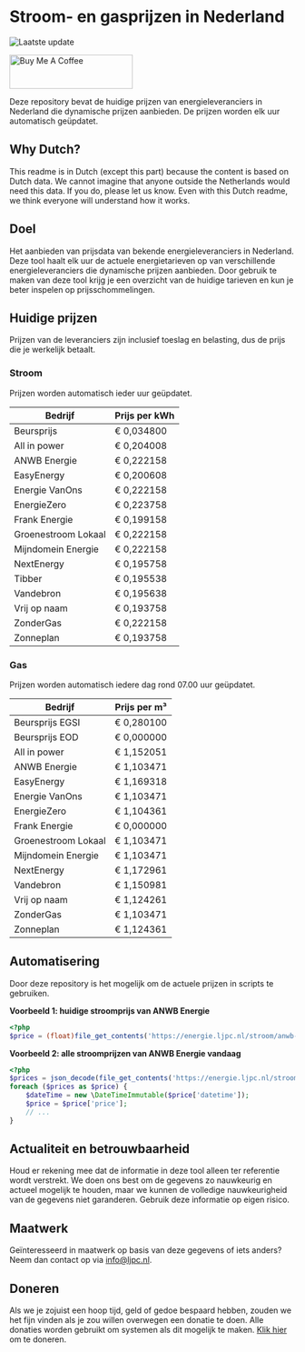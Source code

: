 # Stroom- en gasprijzen in Nederland

![Laatste update](https://img.shields.io/badge/laatste%20update-2024--02--05%2012%3A00%20CET-brightgreen)

<a href="https://www.buymeacoffee.com/Lars-" target="_blank"><img src="https://cdn.buymeacoffee.com/buttons/v2/default-orange.png" alt="Buy Me A Coffee" height="60" style="height: 60px !important;width: 217px !important;" ></a>

Deze repository bevat de huidige prijzen van energieleveranciers in Nederland die dynamische prijzen aanbieden. De prijzen worden elk uur automatisch geüpdatet.

## Why Dutch?

This readme is in Dutch (except this part) because the content is based on Dutch data. We cannot imagine that anyone outside the Netherlands would need this data. If you do, please let us know. Even with this Dutch readme, we think
everyone will understand how it works.

## Doel

Het aanbieden van prijsdata van bekende energieleveranciers in Nederland. Deze tool haalt elk uur de actuele energietarieven op van verschillende energieleveranciers die dynamische prijzen aanbieden. Door gebruik te maken van deze tool
krijg je een overzicht van de huidige tarieven en kun je beter inspelen op prijsschommelingen.

## Huidige prijzen

Prijzen van de leveranciers zijn inclusief toeslag en belasting, dus de prijs die je werkelijk betaalt.

### Stroom

Prijzen worden automatisch ieder uur geüpdatet.

 Bedrijf | Prijs per kWh 
---------|---------------
Beursprijs | € 0,034800
All in power | € 0,204008
ANWB Energie | € 0,222158
EasyEnergy | € 0,200608
Energie VanOns | € 0,222158
EnergieZero | € 0,223758
Frank Energie | € 0,199158
Groenestroom Lokaal | € 0,222158
Mijndomein Energie | € 0,222158
NextEnergy | € 0,195758
Tibber | € 0,195538
Vandebron | € 0,195638
Vrij op naam | € 0,193758
ZonderGas | € 0,222158
Zonneplan | € 0,193758


### Gas

Prijzen worden automatisch iedere dag rond 07.00 uur geüpdatet.

 Bedrijf | Prijs per m³ 
---------|--------------
Beursprijs EGSI | € 0,280100
Beursprijs EOD | € 0,000000
All in power | € 1,152051
ANWB Energie | € 1,103471
EasyEnergy | € 1,169318
Energie VanOns | € 1,103471
EnergieZero | € 1,104361
Frank Energie | € 0,000000
Groenestroom Lokaal | € 1,103471
Mijndomein Energie | € 1,103471
NextEnergy | € 1,172961
Vandebron | € 1,150981
Vrij op naam | € 1,124261
ZonderGas | € 1,103471
Zonneplan | € 1,124361


## Automatisering

Door deze repository is het mogelijk om de actuele prijzen in scripts te gebruiken.

**Voorbeeld 1: huidige stroomprijs van ANWB Energie**

```php
<?php
$price = (float)file_get_contents('https://energie.ljpc.nl/stroom/anwb-energie-nu.txt');

```

**Voorbeeld 2: alle stroomprijzen van ANWB Energie vandaag**

```php
<?php
$prices = json_decode(file_get_contents('https://energie.ljpc.nl/stroom/all-in-power-vandaag.json'),true);
foreach ($prices as $price) {
    $dateTime = new \DateTimeImmutable($price['datetime']);
    $price = $price['price'];
    // ...
}
```

## Actualiteit en betrouwbaarheid

Houd er rekening mee dat de informatie in deze tool alleen ter referentie wordt verstrekt. We doen ons best om de gegevens zo nauwkeurig en actueel mogelijk te houden, maar we kunnen de volledige nauwkeurigheid van de gegevens niet
garanderen. Gebruik deze informatie op eigen risico.

## Maatwerk

Geïnteresseerd in maatwerk op basis van deze gegevens of iets anders? Neem dan contact op
via [info@ljpc.nl](mailto:info@ljpc.nl?subject=Energie%20prijzen).

## Doneren

Als we je zojuist een hoop tijd, geld of gedoe bespaard hebben, zouden we het fijn vinden als je zou willen overwegen een
donatie te doen. Alle donaties worden gebruikt om systemen als dit mogelijk te
maken. [Klik hier](https://www.buymeacoffee.com/Lars-) om te doneren.
